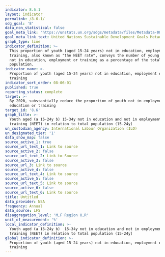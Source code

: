 ```yaml
---
indicator: 8.6.1
layout: indicator
permalink: /8-6-1/
sdg_goal: '8'
data_non_statistical: false
goal_meta_link: 'https://unstats.un.org/sdgs/metadata/files/Metadata-08-06-01.pdf'
goal_meta_link_text: United Nations Sustainable Development Goals Metadata (PDF 382 KB)
graph_type: line
indicator_definition: >-
  This proportion of youth (aged 15-24 years) not in education, employment or
  training, also known as "the NEET rate", conveys the number of young persons
  not in education, employment or training as a percentage of the total youth
  population.
indicator_name: >-
  Proportion of youth (aged 15-24 years) not in education, employment or
  training
indicator_sort_order: 08-06-01
published: true
reporting_status: complete
target: >-
  By 2020, substantially reduce the proportion of youth not in employment,
  education or training
target_id: '8.6'
graph_title: >-
  Youth aged (a 15-24y b) 15-34y not in education and not in employment or
  training (NEET) in relation to total population (15-24y)
un_custodian_agency: International Labour Organization (ILO)
un_designated_tier: '1'
data_show_map: false
source_active_1: true
source_url_text_1: Link to source
source_active_2: false
source_url_text_2: Link to Source
source_active_3: false
source_url_3: Link to source
source_active_4: false
source_url_text_4: Link to source
source_active_5: false
source_url_text_5: Link to source
source_active_6: false
source_url_text_6: Link to source
title: Untitled
data_provider: NSA
frequency: Annual
data_source: LFS
disaggregation_level: 'M,F Region U,R'
unit_of_measurement: '%'
local_indicator_definition: >-
  Youth aged (a 15-24y b)  15-34y not in education and not in employment or
  training (NEET) in relation to total population (15-24y)
global_indicator_definition: >-
  Proportion of youth (aged 15-24 years) not in education, employment or
  training
---
```

